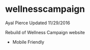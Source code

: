 # wellnesscampaign
Ayal Pierce
Updated 11/29/2016

Rebuild of Wellness Campaign website
- Mobile Friendly

